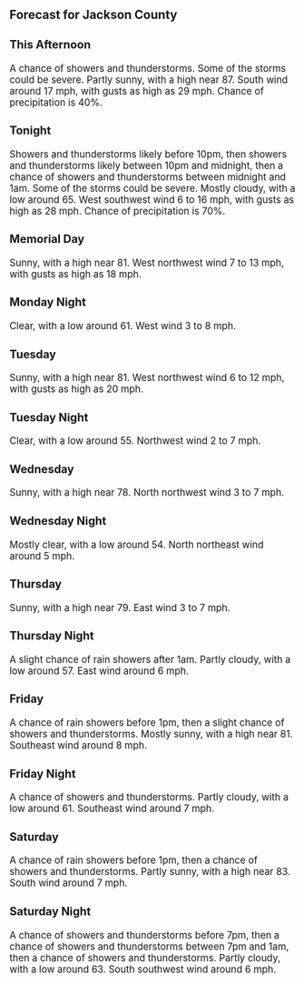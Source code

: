 <div>
   <h2>Forecast for Jackson County</h2>
   <p>
      <div style="font-size:120%">
         <h3>This Afternoon</h3>A chance of showers and thunderstorms. Some of the storms could be severe. Partly sunny, with a high near 87. South wind around
         17 mph, with gusts as high as 29 mph. Chance of precipitation is 40%.<br></div>
   </p>
   <p>
      <div style="font-size:120%">
         <h3>Tonight</h3>Showers and thunderstorms likely before 10pm, then showers and thunderstorms likely between 10pm and midnight, then a chance
         of showers and thunderstorms between midnight and 1am. Some of the storms could be severe. Mostly cloudy, with a low around
         65. West southwest wind 6 to 16 mph, with gusts as high as 28 mph. Chance of precipitation is 70%.<br></div>
   </p>
   <p>
      <div style="font-size:120%">
         <h3>Memorial Day</h3>Sunny, with a high near 81. West northwest wind 7 to 13 mph, with gusts as high as 18 mph.<br></div>
   </p>
   <p>
      <div style="font-size:120%">
         <h3>Monday Night</h3>Clear, with a low around 61. West wind 3 to 8 mph.<br></div>
   </p>
   <p>
      <div style="font-size:120%">
         <h3>Tuesday</h3>Sunny, with a high near 81. West northwest wind 6 to 12 mph, with gusts as high as 20 mph.<br></div>
   </p>
   <p>
      <div style="font-size:120%">
         <h3>Tuesday Night</h3>Clear, with a low around 55. Northwest wind 2 to 7 mph.<br></div>
   </p>
   <p>
      <div style="font-size:120%">
         <h3>Wednesday</h3>Sunny, with a high near 78. North northwest wind 3 to 7 mph.<br></div>
   </p>
   <p>
      <div style="font-size:120%">
         <h3>Wednesday Night</h3>Mostly clear, with a low around 54. North northeast wind around 5 mph.<br></div>
   </p>
   <p>
      <div style="font-size:120%">
         <h3>Thursday</h3>Sunny, with a high near 79. East wind 3 to 7 mph.<br></div>
   </p>
   <p>
      <div style="font-size:120%">
         <h3>Thursday Night</h3>A slight chance of rain showers after 1am. Partly cloudy, with a low around 57. East wind around 6 mph.<br></div>
   </p>
   <p>
      <div style="font-size:120%">
         <h3>Friday</h3>A chance of rain showers before 1pm, then a slight chance of showers and thunderstorms. Mostly sunny, with a high near 81.
         Southeast wind around 8 mph.<br></div>
   </p>
   <p>
      <div style="font-size:120%">
         <h3>Friday Night</h3>A chance of showers and thunderstorms. Partly cloudy, with a low around 61. Southeast wind around 7 mph.<br></div>
   </p>
   <p>
      <div style="font-size:120%">
         <h3>Saturday</h3>A chance of rain showers before 1pm, then a chance of showers and thunderstorms. Partly sunny, with a high near 83. South
         wind around 7 mph.<br></div>
   </p>
   <p>
      <div style="font-size:120%">
         <h3>Saturday Night</h3>A chance of showers and thunderstorms before 7pm, then a chance of showers and thunderstorms between 7pm and 1am, then a chance
         of showers and thunderstorms. Partly cloudy, with a low around 63. South southwest wind around 6 mph.<br></div>
   </p>
</div>